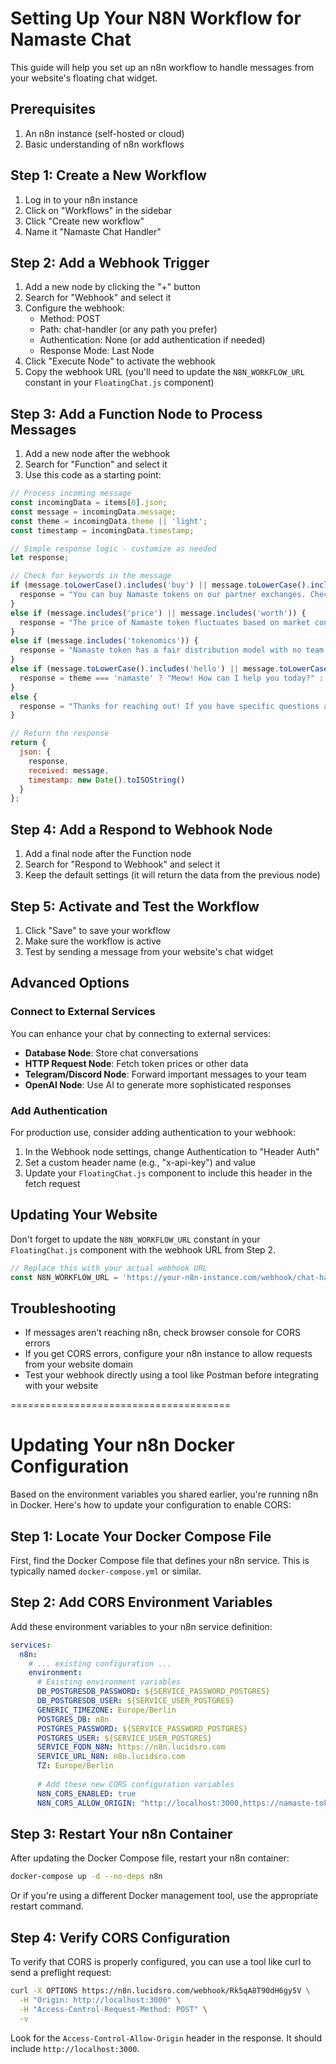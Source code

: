 # Setting Up Your N8N Workflow for Namaste Chat

This guide will help you set up an n8n workflow to handle messages from your website's floating chat widget.

## Prerequisites

1. An n8n instance (self-hosted or cloud)
2. Basic understanding of n8n workflows

## Step 1: Create a New Workflow

1. Log in to your n8n instance
2. Click on "Workflows" in the sidebar
3. Click "Create new workflow"
4. Name it "Namaste Chat Handler"

## Step 2: Add a Webhook Trigger

1. Add a new node by clicking the "+" button
2. Search for "Webhook" and select it
3. Configure the webhook:
   - Method: POST
   - Path: chat-handler (or any path you prefer)
   - Authentication: None (or add authentication if needed)
   - Response Mode: Last Node
4. Click "Execute Node" to activate the webhook
5. Copy the webhook URL (you'll need to update the `N8N_WORKFLOW_URL` constant in your `FloatingChat.js` component)

## Step 3: Add a Function Node to Process Messages

1. Add a new node after the webhook
2. Search for "Function" and select it
3. Use this code as a starting point:

```javascript
// Process incoming message
const incomingData = items[0].json;
const message = incomingData.message;
const theme = incomingData.theme || 'light';
const timestamp = incomingData.timestamp;

// Simple response logic - customize as needed
let response;

// Check for keywords in the message
if (message.toLowerCase().includes('buy') || message.toLowerCase().includes('purchase')) {
  response = "You can buy Namaste tokens on our partner exchanges. Check our website for the latest listing information!";
} 
else if (message.includes('price') || message.includes('worth')) {
  response = "The price of Namaste token fluctuates based on market conditions. Check our Linktr.ee (https://linktr.ee/namastecardano) for current price information.";
}
else if (message.includes('tokenomics')) {
  response = "Namaste token has a fair distribution model with no team allocation. Check our tokenomics section for more details!";
}
else if (message.toLowerCase().includes('hello') || message.toLowerCase().includes('hi')) {
  response = theme === 'namaste' ? "Meow! How can I help you today?" : "Namaste! How can I assist you with our token?";
}
else {
  response = "Thanks for reaching out! If you have specific questions about Namaste token, feel free to ask about buying, price, or tokenomics.";
}

// Return the response
return {
  json: {
    response,
    received: message,
    timestamp: new Date().toISOString()
  }
};
```

## Step 4: Add a Respond to Webhook Node

1. Add a final node after the Function node
2. Search for "Respond to Webhook" and select it
3. Keep the default settings (it will return the data from the previous node)

## Step 5: Activate and Test the Workflow

1. Click "Save" to save your workflow
2. Make sure the workflow is active
3. Test by sending a message from your website's chat widget

## Advanced Options

### Connect to External Services

You can enhance your chat by connecting to external services:

- **Database Node**: Store chat conversations
- **HTTP Request Node**: Fetch token prices or other data
- **Telegram/Discord Node**: Forward important messages to your team
- **OpenAI Node**: Use AI to generate more sophisticated responses

### Add Authentication

For production use, consider adding authentication to your webhook:

1. In the Webhook node settings, change Authentication to "Header Auth"
2. Set a custom header name (e.g., "x-api-key") and value
3. Update your `FloatingChat.js` component to include this header in the fetch request

## Updating Your Website

Don't forget to update the `N8N_WORKFLOW_URL` constant in your `FloatingChat.js` component with the webhook URL from Step 2.

```javascript
// Replace this with your actual webhook URL
const N8N_WORKFLOW_URL = 'https://your-n8n-instance.com/webhook/chat-handler';
```

## Troubleshooting

- If messages aren't reaching n8n, check browser console for CORS errors
- If you get CORS errors, configure your n8n instance to allow requests from your website domain
- Test your webhook directly using a tool like Postman before integrating with your website



======================================
# Updating Your n8n Docker Configuration

Based on the environment variables you shared earlier, you're running n8n in Docker. Here's how to update your configuration to enable CORS:

## Step 1: Locate Your Docker Compose File

First, find the Docker Compose file that defines your n8n service. This is typically named `docker-compose.yml` or similar.

## Step 2: Add CORS Environment Variables

Add these environment variables to your n8n service definition:

```yaml
services:
  n8n:
    # ... existing configuration ...
    environment:
      # Existing environment variables
      DB_POSTGRESDB_PASSWORD: ${SERVICE_PASSWORD_POSTGRES}
      DB_POSTGRESDB_USER: ${SERVICE_USER_POSTGRES}
      GENERIC_TIMEZONE: Europe/Berlin
      POSTGRES_DB: n8n
      POSTGRES_PASSWORD: ${SERVICE_PASSWORD_POSTGRES}
      POSTGRES_USER: ${SERVICE_USER_POSTGRES}
      SERVICE_FQDN_N8N: https://n8n.lucidsro.com
      SERVICE_URL_N8N: n8n.lucidsro.com
      TZ: Europe/Berlin
      
      # Add these new CORS configuration variables
      N8N_CORS_ENABLED: true
      N8N_CORS_ALLOW_ORIGIN: "http://localhost:3000,https://namaste-token.netlify.app"
```

## Step 3: Restart Your n8n Container

After updating the Docker Compose file, restart your n8n container:

```bash
docker-compose up -d --no-deps n8n
```

Or if you're using a different Docker management tool, use the appropriate restart command.

## Step 4: Verify CORS Configuration

To verify that CORS is properly configured, you can use a tool like curl to send a preflight request:

```bash
curl -X OPTIONS https://n8n.lucidsro.com/webhook/Rk5qA8T90dH6gy5V \
  -H "Origin: http://localhost:3000" \
  -H "Access-Control-Request-Method: POST" \
  -v
```

Look for the `Access-Control-Allow-Origin` header in the response. It should include `http://localhost:3000`.
